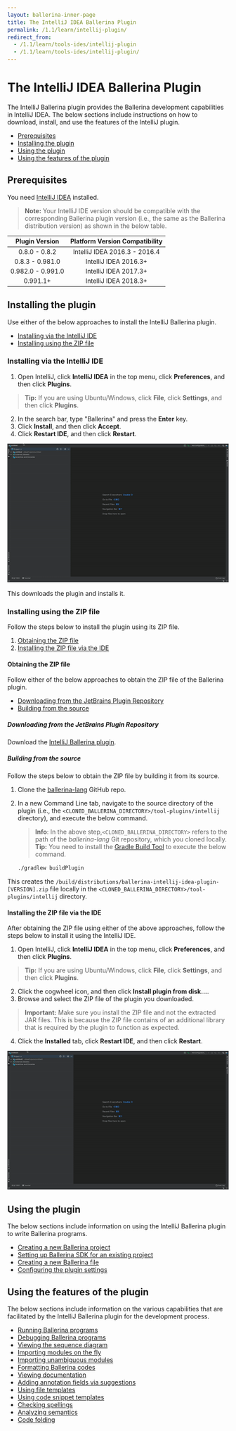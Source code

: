 ```yaml
---
layout: ballerina-inner-page
title: The IntelliJ IDEA Ballerina Plugin
permalink: /1.1/learn/intellij-plugin/
redirect_from:
  - /1.1/learn/tools-ides/intellij-plugin
  - /1.1/learn/tools-ides/intellij-plugin/
---
```


# The IntelliJ IDEA Ballerina Plugin

The IntelliJ Ballerina plugin provides the Ballerina development capabilities in IntelliJ IDEA. The below sections include instructions on how to download, install, and use the features of the IntelliJ plugin.

- [Prerequisites](#prerequisites)
- [Installing the plugin](#installing-the-plugin)
- [Using the plugin](#using-the-plugin)
- [Using the features of the plugin](#using-the-features-of-the-plugin)

## Prerequisites

You need [IntelliJ IDEA](https://www.jetbrains.com/idea/download/) installed.

>**Note:** Your IntelliJ IDE version should be compatible with the corresponding Ballerina plugin version (i.e., the same as the Ballerina distribution version) as shown in the below table.

**Plugin Version**|**Platform Version Compatibility**
:-----:|:-----:
0.8.0 - 0.8.2|IntelliJ IDEA 2016.3 - 2016.4
0.8.3 - 0.981.0|IntelliJ IDEA 2016.3+
0.982.0 - 0.991.0|IntelliJ IDEA 2017.3+
0.991.1+ | IntelliJ IDEA 2018.3+

## Installing the plugin

Use either of the below approaches to install the IntelliJ Ballerina plugin.

- [Installing via the IntelliJ IDE](#installing-via-the-intellij-ide)
- [Installing using the ZIP file](#installing-using-the-zip-file)

### Installing via the IntelliJ IDE

1. Open IntelliJ, click **IntelliJ IDEA** in the top menu, click **Preferences**, and then click **Plugins**. 
> **Tip:** If you are using Ubuntu/Windows, click **File**, click **Settings**, and then click **Plugins**.
2. In the search bar, type "Ballerina" and press the **Enter** key. 
3. Click **Install**, and then click **Accept**.
4. Click **Restart IDE**, and then click **Restart**.

![Install the plugin via IntelliJ IDEA](/1.1/learn/images/install-plugin-via-intellij.gif)

This downloads the plugin and installs it.

### Installing using the ZIP file

Follow the steps below to install the plugin using its ZIP file.

1. [Obtaining the ZIP file](#obtaining-the-zip-file)
2. [Installing the ZIP file via the IDE](#installing-the-zip-file-via-the-ide)

#### Obtaining the ZIP file

Follow either of the below approaches to obtain the ZIP file of the Ballerina plugin.

- [Downloading from the JetBrains Plugin Repository](#downloading-from-the-jetbrains-plugin-repository)
- [Building from the source](#building-from-the-source)

##### Downloading from the JetBrains Plugin Repository

Download the [IntelliJ Ballerina plugin](https://plugins.jetbrains.com/plugin/9520-ballerina).


##### Building from the source

Follow the steps below to obtain the ZIP file by building it from its source.

1. Clone the [ballerina-lang](https://github.com/ballerina-platform/ballerina-lang) GitHub repo.
2. In a new Command Line tab, navigate to the source directory of the plugin (i.e., the `<CLONED_BALLERINA_DIRECTORY>/tool-plugins/intellij` directory), and execute the below command.
    > **Info**: In the above step,`<CLONED_BALLERINA_DIRECTORY>` refers to the path of the *ballerina-lang* Git repository, which you cloned locally. 
    > **Tip:** You need to install the [Gradle Build Tool](https://gradle.org/) to execute the below command.

    ```bash
    ./gradlew buildPlugin
    ```

This creates the `/build/distributions/ballerina-intellij-idea-plugin-[VERSION].zip` file locally in the `<CLONED_BALLERINA_DIRECTORY>/tool-plugins/intellij` directory.

#### Installing the ZIP file via the IDE

After obtaining the ZIP file using either of the above approaches, follow the steps below to install it using the IntelliJ IDE.


1. Open IntelliJ, click **IntelliJ IDEA** in the top menu, click **Preferences**, and then click **Plugins**. 
> **Tip:** If you are using Ubuntu/Windows, click **File**, click **Settings**, and then click **Plugins**.
2. Click the cogwheel icon, and then click **Install plugin from disk...**.
3. Browse and select the ZIP file of the plugin you downloaded.
> **Important:** Make sure you install the ZIP file and not the extracted JAR files. This is because the ZIP file contains of an additional library that is required by the plugin to function as expected.
4. Click the **Installed** tab, click **Restart IDE**, and then click **Restart**.

![Install using the Preferences option of the IDE.](/1.1/learn/images/install-via-editor-preferences.gif)

## Using the plugin

The below sections include information on using the IntelliJ Ballerina plugin to write Ballerina programs.

- [Creating a new Ballerina project](/1.1/learn/intellij-plugin/using-the-intellij-plugin#creating-a-new-ballerina-project)
- [Setting up Ballerina SDK for an existing project](/1.1/learn/intellij-plugin/using-the-intellij-plugin#setting-up-ballerina-sdk-for-an-existing-project)
- [Creating a new Ballerina file](/1.1/learn/intellij-plugin/using-the-intellij-plugin#creating-a-new-ballerina-file)
- [Configuring the plugin settings](/1.1/learn/intellij-plugin/using-the-intellij-plugin#configuring-the-plugin-settings)

## Using the features of the plugin

The below sections include information on the various capabilities that are facilitated by the IntelliJ Ballerina plugin for the development process.

- [Running Ballerina programs](/1.1/learn/intellij-plugin/using-intellij-plugin-features#running-ballerina-programs)
- [Debugging Ballerina programs](/1.1/learn/intellij-plugin/using-intellij-plugin-features#debugging-ballerina-programs)
- [Viewing the sequence diagram](/1.1/learn/intellij-plugin/using-intellij-plugin-features#viewing-the-sequence-diagram)
- [Importing modules on the fly](/1.1/learn/intellij-plugin/using-intellij-plugin-features#importing-modules-on-the-fly)
- [Importing unambiguous modules](/1.1/learn/intellij-plugin/using-intellij-plugin-features#importing-unambiguous-modules)
- [Formatting Ballerina codes](/1.1/learn/intellij-plugin/using-intellij-plugin-features#formatting-ballerina-codes)
- [Viewing documentation](/1.1/learn/intellij-plugin/using-intellij-plugin-features#viewing-documentation)
- [Adding annotation fields via suggestions](/1.1/learn/intellij-plugin/using-intellij-plugin-features#adding-annotation-fields-via-suggestions)
- [Using file templates](/1.1/learn/intellij-plugin/using-intellij-plugin-features#using-file-templates)
- [Using code snippet templates](/1.1/learn/intellij-plugin/using-intellij-plugin-features#using-code-snippet-templates)
- [Checking spellings](/1.1/learn/intellij-plugin/using-intellij-plugin-features#checking-spellings)
- [Analyzing semantics](/1.1/learn/intellij-plugin/using-intellij-plugin-features#analyzing-semantics)
- [Code folding](/1.1/learn/intellij-plugin/using-intellij-plugin-features#code-folding)
